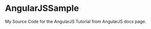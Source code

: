 AngularJSSample
===============

My Source Code for the AngularJS Tutorial from AngularJS docs page.